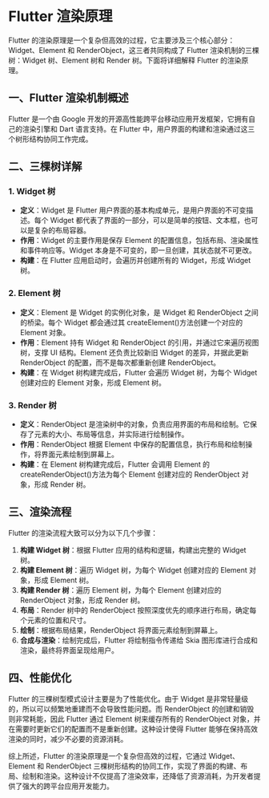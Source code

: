 # Flutter 渲染原理

Flutter 的渲染原理是一个复杂但高效的过程，它主要涉及三个核心部分：Widget、Element 和 RenderObject，这三者共同构成了 Flutter 渲染机制的三棵树：Widget 树、Element 树和 Render 树。下面将详细解释 Flutter 的渲染原理。

## 一、Flutter 渲染机制概述

Flutter 是一个由 Google 开发的开源高性能跨平台移动应用开发框架，它拥有自己的渲染引擎和 Dart 语言支持。在 Flutter 中，用户界面的构建和渲染通过这三个树形结构协同工作完成。

## 二、三棵树详解

### 1. Widget 树

- **定义**：Widget 是 Flutter 用户界面的基本构成单元，是用户界面的不可变描述。每个 Widget 都代表了界面的一部分，可以是简单的按钮、文本框，也可以是复杂的布局容器。
- **作用**：Widget 的主要作用是保存 Element 的配置信息，包括布局、渲染属性和事件响应等。Widget 本身是不可变的，即一旦创建，其状态就不可更改。
- **构建**：在 Flutter 应用启动时，会遍历并创建所有的 Widget，形成 Widget 树。

### 2. Element 树

- **定义**：Element 是 Widget 的实例化对象，是 Widget 和 RenderObject 之间的桥梁。每个 Widget 都会通过其 createElement()方法创建一个对应的 Element 对象。
- **作用**：Element 持有 Widget 和 RenderObject 的引用，并通过它来遍历视图树，支撑 UI 结构。Element 还负责比较新旧 Widget 的差异，并据此更新 RenderObject 的配置，而不是每次都重新创建 RenderObject。
- **构建**：在 Widget 树构建完成后，Flutter 会遍历 Widget 树，为每个 Widget 创建对应的 Element 对象，形成 Element 树。

### 3. Render 树

- **定义**：RenderObject 是渲染树中的对象，负责应用界面的布局和绘制。它保存了元素的大小、布局等信息，并实际进行绘制操作。
- **作用**：RenderObject 根据 Element 中保存的配置信息，执行布局和绘制操作，将界面元素绘制到屏幕上。
- **构建**：在 Element 树构建完成后，Flutter 会调用 Element 的 createRenderObject()方法为每个 Element 创建对应的 RenderObject 对象，形成 Render 树。

## 三、渲染流程

Flutter 的渲染流程大致可以分为以下几个步骤：

1. **构建 Widget 树**：根据 Flutter 应用的结构和逻辑，构建出完整的 Widget 树。
2. **构建 Element 树**：遍历 Widget 树，为每个 Widget 创建对应的 Element 对象，形成 Element 树。
3. **构建 Render 树**：遍历 Element 树，为每个 Element 创建对应的 RenderObject 对象，形成 Render 树。
4. **布局**：Render 树中的 RenderObject 按照深度优先的顺序进行布局，确定每个元素的位置和尺寸。
5. **绘制**：根据布局结果，RenderObject 将界面元素绘制到屏幕上。
6. **合成与渲染**：绘制完成后，Flutter 将绘制指令传递给 Skia 图形库进行合成和渲染，最终将界面呈现给用户。

## 四、性能优化

Flutter 的三棵树型模式设计主要是为了性能优化。由于 Widget 是非常轻量级的，所以可以频繁地重建而不会导致性能问题。而 RenderObject 的创建和销毁则非常耗能，因此 Flutter 通过 Element 树来缓存所有的 RenderObject 对象，并在需要时更新它们的配置而不是重新创建。这种设计使得 Flutter 能够在保持高效渲染的同时，减少不必要的资源消耗。

综上所述，Flutter 的渲染原理是一个复杂但高效的过程，它通过 Widget、Element 和 RenderObject 三棵树形结构的协同工作，实现了界面的构建、布局、绘制和渲染。这种设计不仅提高了渲染效率，还降低了资源消耗，为开发者提供了强大的跨平台应用开发能力。
